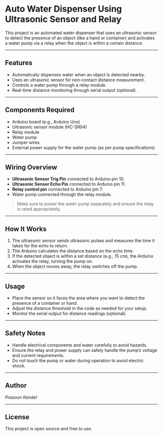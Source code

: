 # Auto Water Dispenser Using Ultrasonic Sensor and Relay

This project is an automated water dispenser that uses an ultrasonic sensor to detect the presence of an object (like a hand or container) and activates a water pump via a relay when the object is within a certain distance.

---

## Features

- Automatically dispenses water when an object is detected nearby.
- Uses an ultrasonic sensor for non-contact distance measurement.
- Controls a water pump through a relay module.
- Real-time distance monitoring through serial output (optional).

---

## Components Required

- Arduino board (e.g., Arduino Uno)
- Ultrasonic sensor module (HC-SR04)
- Relay module
- Water pump
- Jumper wires
- External power supply for the water pump (as per pump specifications)

---

## Wiring Overview

- **Ultrasonic Sensor Trig Pin** connected to Arduino pin 10.
- **Ultrasonic Sensor Echo Pin** connected to Arduino pin 11.
- **Relay control pin** connected to Arduino pin 7.
- Water pump connected through the relay module.

> Make sure to power the water pump separately and ensure the relay is rated appropriately.

---

## How It Works

1. The ultrasonic sensor sends ultrasonic pulses and measures the time it takes for the echo to return.
2. The Arduino calculates the distance based on the echo time.
3. If the detected object is within a set distance (e.g., 15 cm), the Arduino activates the relay, turning the pump on.
4. When the object moves away, the relay switches off the pump.

---

## Usage

- Place the sensor so it faces the area where you want to detect the presence of a container or hand.
- Adjust the distance threshold in the code as needed for your setup.
- Monitor the serial output for distance readings (optional).

---

## Safety Notes

- Handle electrical components and water carefully to avoid hazards.
- Ensure the relay and power supply can safely handle the pump’s voltage and current requirements.
- Do not touch the pump or water during operation to avoid electric shock.

---

## Author

*Prasoon Kandel*

---

## License

This project is open source and free to use.
